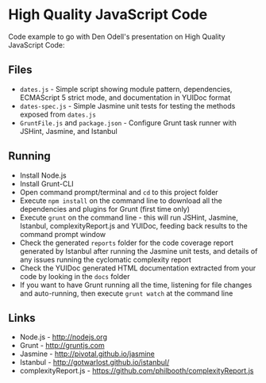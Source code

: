 High Quality JavaScript Code
============================

Code example to go with Den Odell's presentation on High Quality JavaScript Code:

Files
-----
* `dates.js` - Simple script showing module pattern, dependencies, ECMAScript 5 strict mode, and documentation in YUIDoc format
* `dates-spec.js` - Simple Jasmine unit tests for testing the methods exposed from `dates.js`
* `GruntFile.js` and `package.json` - Configure Grunt task runner with JSHint, Jasmine, and Istanbul

Running
-------
* Install Node.js
* Install Grunt-CLI
* Open command prompt/terminal and `cd` to this project folder
* Execute `npm install` on the command line to download all the dependencies and plugins for Grunt (first time only)
* Execute `grunt` on the command line - this will run JSHint, Jasmine, Istanbul, complexityReport.js and YUIDoc, feeding back results to the command prompt window
* Check the generated `reports` folder for the code coverage report generated by Istanbul after running the Jasmine unit tests, and details of any issues running the cyclomatic complexity report
* Check the YUIDoc generated HTML documentation extracted from your code by looking in the `docs` folder
* If you want to have Grunt running all the time, listening for file changes and auto-running, then execute `grunt watch` at the command line

Links
-----
* Node.js - http://nodejs.org
* Grunt - http://gruntjs.com
* Jasmine - http://pivotal.github.io/jasmine
* Istanbul - http://gotwarlost.github.io/istanbul/
* complexityReport.js - https://github.com/philbooth/complexityReport.js